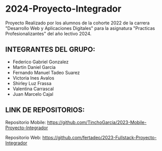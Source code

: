 # 2024-Proyecto-Integrador
Proyecto Realizado por los alumnos de la cohorte 2022 de la carrera "Desarrollo Web y Aplicaciones Digitales" para la asignatura "Practicas Profesionalizantes" del año lectivo 2024.

## INTEGRANTES DEL GRUPO:
- Federico Gabriel Gonzalez
- Martin Daniel Garcia
- Fernando Manuel Tadeo Suarez
- Victoria Ines Avalos
- Shirley Luz Frassa
- Valentina Carrascal
- Juan Marcelo Cajal

## LINK DE REPOSITORIOS:

Repositorio Mobile:
https://github.com/TinchoGarcia/2023-Mobile-Proyecto-Integrador

Repositorio Web: 
https://github.com/fertadeo/2023-Fullstack-Proyecto-Integrador

